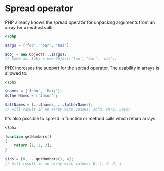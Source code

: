 # Spread operator

PHP already knows the spread operator for unpacking arguments from an array for a method call:

```php
<?php

$args = ['foo', 'bar', 'baz'];

$obj = new Object(...$args);
// Same as: $obj = new Object('foo', 'bar', 'baz');
```

PHX increases the support for the spread operator. The usability in arrays is allowed to:

```php
<?phx

$names = ['John', 'Mary'];
$otherNames = ['Jason'];

$allNames = [...$names, ...$otherNames];
// Will result in an array with values: John, Mary, Jason
```

It's also possible to spread in function or method calls which return arrays:
  
```php
<?phx

function getNumbers()
{ 
    return [1, 2, 3];
}

$ids = [0, ...getNumbers(), 4];
// Will result in an array with values: 0, 1, 2, 3, 4

```